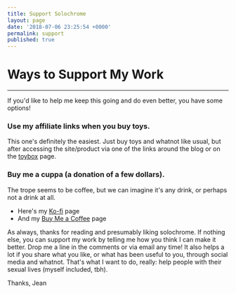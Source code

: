 ```yaml
---
title: Support Solochrome
layout: page
date: '2018-07-06 23:25:54 +0000'
permalink: support
published: true
---
```


# Ways to Support My Work

---

If you'd like to help me keep this going and do even better, you have some options!

### Use my affiliate links when you buy toys.

This one's definitely the easiest. Just buy toys and whatnot like usual, but after accessing the site/product via one of the links around the blog or on the [toybox](toybox) page.

### Buy me a cuppa (a donation of a few dollars).

The trope seems to be coffee, but we can imagine it's any drink, or perhaps not a drink at all.

- Here's my [Ko-fi](https://www.ko-fi.com/solochrome) page
- And my [Buy Me a Coffee](https://www.buymeacoffee.com/solochrome) page

As always, thanks for reading and presumably liking solochrome. If nothing else, you can support my work by telling me how you think I can make it better. Drop me a line in the comments or via email any time! It also helps a lot if you share what you like, or what has been useful to you, through social media and whatnot. That's what I want to do, really: help people with their sexual lives (myself included, tbh).

Thanks,
Jean
